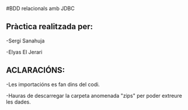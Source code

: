 #BDD relacionals amb JDBC

## Pràctica realitzada per:
  -Sergi Sanahuja
  
  -Elyas El Jerari
  
## ACLARACIÓNS:
  -Les importacións es fan dins del codi.
  
  -Hauras de descarregar la carpeta anomenada "zips" per poder extreure les dades.
